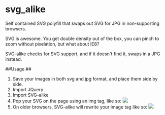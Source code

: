 svg_alike
=========

Self contained SVG polyfill that swaps out SVG for JPG in non-supporting browsers.

SVG is awesome. You get double density out of the box, you can pinch to zoom without pixelation, but what about IE8?

SVG-alike checks for SVG support, and if it doesn't find it, swaps in a JPG instead.

##Usage.##

1. Save your images in both svg and jpg format, and place them side by side.
2. Import JQuery <script src="jQuery.js"></script>
3. Import SVG-alike <script src="svg_alike.js"></script>
4. Pop your SVG on the page using an img tag, like so: <img src="awesome.svg" />
5. On older browsers, SVG-alike will rewrite your image tag like so: <img src="awesome.jpg" />
